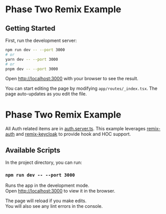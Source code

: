 # Phase Two Remix Example

## Getting Started

First, run the development server:

```bash
npm run dev -- --port 3000
# or
yarn dev -- --port 3000
# or
pnpm dev -- --port 3000
```

Open [http://localhost:3000](http://localhost:3000) with your browser to see the result.

You can start editing the page by modifying `app/routes/_index.tsx`. The page auto-updates as you edit the file.

# Phase Two Remix Example

All Auth related items are in [auth.server.ts](./app/services/auth.server.ts). This example leverages [remix-auth](https://github.com/sergiodxa/remix-auth) and [remix-keycloak](https://github.com/marsmars0x01/remix-keycloak) to provide hook and HOC support.

## Available Scripts

In the project directory, you can run:

### `npm run dev -- --port 3000`

Runs the app in the development mode.\
Open [http://localhost:3000](http://localhost:3000) to view it in the browser.

The page will reload if you make edits.\
You will also see any lint errors in the console.
